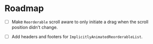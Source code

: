 # Roadmap

- [ ] Make `Reorderable` scroll aware to only initiate a drag when the scroll position didn't change.

- [ ] Add headers and footers for `ImplicitlyAnimatedReorderableList`.